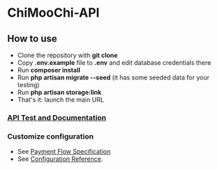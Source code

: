 # ChiMooChi-API

## How to use

- Clone the repository with __git clone__
- Copy __.env.example__ file to __.env__ and edit database credentials there
- Run __composer install__
- Run __php artisan migrate --seed__ (it has some seeded data for your testing)
- Run __php artisan storage:link__
- That's it: launch the main URL

### [API Test and Documentation](https://liu-yucheng.com/chimoochi-api/api_test.html)

### Customize configuration
- See [Payment Flow Specification](https://cwww.newebpay.com/website/Page/content/download_api)
- See [Configuration Reference](https://laravel.com/docs/8.x/configuration).
